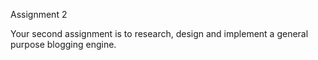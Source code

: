 Assignment 2

Your second assignment is to research, design and implement a general purpose blogging engine.